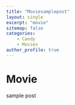 ```yaml
---
title: "Moviesamplepost"
layout: single
excerpt: "movie"
sitemap: false
categories: 
    - Candy
    - Movies
author_profile: true
---
```

# Movie
sample post
